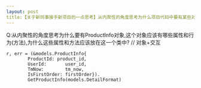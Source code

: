 ```yaml
---
layout: post
title:【关于新同事接手新项目的一点思考】从内聚性的角度思考为什么项目代码中要有某些对象,这些对象为什么要有这些属性和方法
---
```


Q:从内聚性的角度思考为什么要有ProductInfo对象,这个对象应该有哪些属性和行为(方法),为什么这些属性和方法应该放在这一个类中? // 对象+交互

```
r, err = (&models.ProductInfo{
        ProductId: product_id,
        UserId:       user_id,
        TmNow:        tm_now,
        IsFirstOrder: firstOrder}).
        GetProductInfo(models.DetailFormat)
```